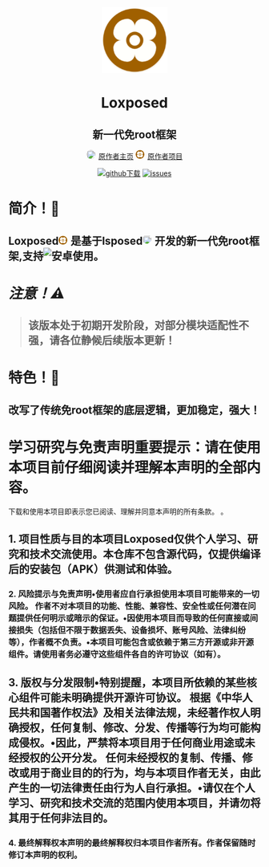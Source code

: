 <div align="center">

<img src="icon.png">

# Loxposed
## 新一代免root框架

<img src="https://avatars.githubusercontent.com/u/193598498?v=4" style="height: 18px; width: 18px; border-radius: 75%; margin-right: 6px; object-fit: cover;">[原作者主页](https://github.com/dotcog)
<img src="https://github.com/QcxFlora/Loxposed/blob/main/icon.png" style="height: 18px; width: 18px; border-radius: 75%; margin-right: 6px; object-fit: cover;">[原作者项目](https://github.com/dotcog/Loxposed)

[![github下载](https://img.shields.io/badge/github-下载-informational?logo=github)](https://github.com/dotcog/Loxposed/releases) [ ![issues](https://img.shields.io/badge/提Issues-informational?logo=issues)](https://github.com/dotcog/Loxposed/issues)

</div>

# 简介！🔧
## Loxposed<img src="https://github.com/QcxFlora/Loxposed/blob/main/icon.png" style="height: 18px; width: 18px; border-radius: 75%; margin-right: 6px; object-fit: cover;">是基于lsposed<img src="https://avatars.githubusercontent.com/u/75879071?s=200&v=4" style="height: 18px; width: 18px; border-radius: 75%; margin-right: 6px; object-fit: cover;">开发的新一代免root框架,支持![安卓](https://img.shields.io/badge/%E2%80%8B-安卓15-informational?logo=Android)使用。

# ***注意！⚠️***
>## 该版本处于**初期开发阶段**，对部分模块适配性不强，请各位静候后续版本更新！


# 特色！🚀
## 改写了传统免root框架的底层逻辑，更加稳定，强大！

# **学习研究与免责声明重要提示：请在使用本项目前仔细阅读并理解本声明的全部内容。**
下载和使用本项目即表示您已阅读、理解并同意本声明的所有条款。
。
## 1. 项目性质与目的本项目Loxposed仅供个人学习、研究和技术交流使用。本仓库不包含源代码，仅提供编译后的安装包（APK）供测试和体验。
### 2. 风险提示与免责声明•使用者应自行承担使用本项目可能带来的一切风险。 作者不对本项目的功能、性能、兼容性、安全性或任何潜在问题提供任何明示或暗示的保证。•因使用本项目而导致的任何直接或间接损失（包括但不限于数据丢失、设备损坏、账号风险、法律纠纷等），作者概不负责。•本项目可能包含或依赖于第三方开源或非开源组件。请使用者务必遵守这些组件各自的许可协议（如有）。
## 3. 版权与分发限制•特别提醒，本项目所依赖的某些核心组件可能未明确提供开源许可协议。 根据《中华人民共和国著作权法》及相关法律法规，未经著作权人明确授权，任何复制、修改、分发、传播等行为均可能构成侵权。•因此，严禁将本项目用于任何商业用途或未经授权的公开分发。 任何未经授权的复制、传播、修改或用于商业目的的行为，均与本项目作者无关，由此产生的一切法律责任由行为人自行承担。•请仅在个人学习、研究和技术交流的范围内使用本项目，并请勿将其用于任何非法目的。
### 4. 最终解释权本声明的最终解释权归本项目作者所有。作者保留随时修订本声明的权利。